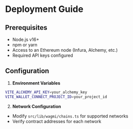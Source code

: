 # Deployment Guide

## Prerequisites

- Node.js v16+
- npm or yarn
- Access to an Ethereum node (Infura, Alchemy, etc.)
- Required API keys configured

## Configuration

1. **Environment Variables**
```bash
VITE_ALCHEMY_API_KEY=your_alchemy_key
VITE_WALLET_CONNECT_PROJECT_ID=your_project_id
```

2. **Network Configuration**
- Modify `src/lib/wagmi/chains.ts` for supported networks
- Verify contract addresses for each network

